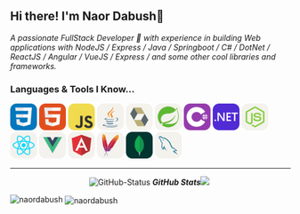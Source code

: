 ## Hi there! I'm Naor Dabush👋
<p>
  <em>
A passionate FullStack Developer 🚀 with experience in building Web applications with NodeJS / Express / Java / Springboot / C# / DotNet / ReactJS / Angular / VueJS / Express /  and some other cool libraries and frameworks.
  </em> 
</p>

<!--

Here are some ideas to get you started:

- 🔭 I’m currently working on ...
- 🌱 I’m currently learning ...
- 👯 I’m looking to collaborate on ...
- 🤔 I’m looking for help with ...
- 💬 Ask me about ...
- 📫 How to reach me: ...
- 😄 Pronouns: ...
- ⚡ Fun fact: ...
-->
### Languages & Tools I Know...


<img src="./icons/CSS.svg" width="48">
<img src="./icons/HTML.svg" width="48">
<img src="./icons/JavaScript.svg" width="48">
<img src="./icons/Java-Light.svg" width="48">
<img src="./icons/Hibernate-Light.svg" width="48">
<img src="./icons/Spring-Light.svg" width="48">
<img src="./icons/CS.svg" width="48">
<img src="./icons/DotNet.svg" width="48">
<img src="./icons/NodeJS-Light.svg" width="48">
<img src="./icons/React-Light.svg" width="48">
<img src="./icons/VueJS-Light.svg" width="48">
<img src="./icons/Angular-Light.svg" width="48">
<img src="./icons/Maven-Light.svg" width="48">
<img src="./icons/MongoDB.svg" width="48">
<img src="./icons/MySQL-Light.svg" width="48">







  <hr>
  <p align="center">
 <img src="https://media.giphy.com/media/8UHRm5oY4k4FDxq5QG/giphy.gif" width="30px" alt="GitHub-Status"/>&nbsp;<i><b>GitHub Stats</b></i><img src="https://media.giphy.com/media/ObNTw8Uzwy6KQ/giphy.gif" width="30px">&nbsp;</p>

<p><img align="left" src="https://github-readme-stats.vercel.app/api/top-langs/?username=naordabush&hide=html,java&show_icons=true&locale=en&layout=compact&count_private=true&theme=radical" alt="naordabush" /></p>

<p>&nbsp;<img align="center" src="https://github-readme-stats.vercel.app/api?username=naordabush&show_icons=true&theme=tokyonight" alt="naordabush" width="410" /></p>
